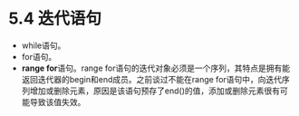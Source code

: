 # 5.4 迭代语句

- while语句。
- for语句。
- **range for**语句。range for语句的迭代对象必须是一个序列，其特点是拥有能返回迭代器的begin和end成员。之前谈过不能在range for语句中，向迭代序列增加或删除元素，原因是该语句预存了end()的值，添加或删除元素很有可能导致该值失效。